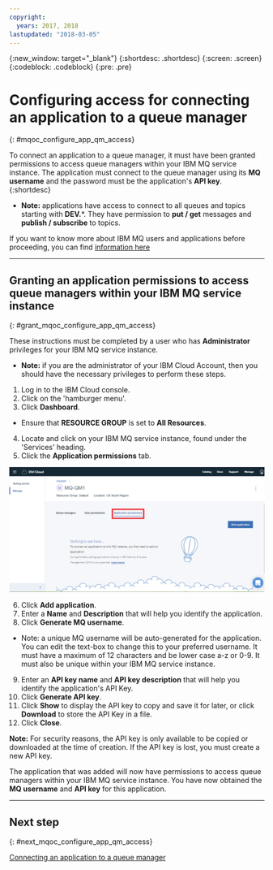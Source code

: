 ```yaml
---
copyright:
  years: 2017, 2018
lastupdated: "2018-03-05"
---
```


{:new_window: target="_blank"}
{:shortdesc: .shortdesc}
{:screen: .screen}
{:codeblock: .codeblock}
{:pre: .pre}

# Configuring access for connecting an application to a queue manager
{: #mqoc_configure_app_qm_access}

To connect an application to a queue manager, it must have been granted permissions to access queue managers within your IBM MQ service instance.  The application must connect to the queue manager using its **MQ username** and the password must be the application's **API key**.
{:shortdesc}

 * **Note:** applications have access to connect to all queues and topics starting with **DEV.***.  They have permission to **put / get** messages and **publish / subscribe** to topics.

 If you want to know more about IBM MQ users and applications before proceeding, you
 can find [information here](/docs/services/mqcloud/mqoc_configure_users_and_apps.html)

---

## Granting an application permissions to access queue managers within your IBM MQ service instance
{: #grant_mqoc_configure_app_qm_access}

These instructions must be completed by a user who has **Administrator** privileges for your IBM MQ service instance.
  * **Note:** if you are the administrator of your IBM Cloud Account, then you should have the necessary privileges to perform these steps.

1. Log in to the IBM Cloud console.
2. Click on the 'hamburger menu'.
3. Click **Dashboard**.
  * Ensure that **RESOURCE GROUP** is set to **All Resources**.
4. Locate and click on your IBM MQ service instance, found under the 'Services' heading.
5. Click the **Application permissions** tab.

 ![Image showing the location of the Application permissions tab](./images/mqoc_app_access_tab.png)

6. Click **Add application**.
7. Enter a **Name** and **Description** that will help you identify the application.
8. Click **Generate MQ username**.
  * Note: a unique MQ username will be auto-generated for the application.  You can edit the text-box to change this to your preferred username.  It must have a maximum of 12 characters and be lower case a-z or 0-9.  It must also be unique within your IBM MQ service instance.
9. Enter an **API key name** and **API key description** that will help you identify the application's API Key.
10. Click **Generate API key**.
11. Click **Show** to display the API key to copy and save it for later, or click **Download** to store the API Key in a file.
12. Click **Close**.

**Note:** For security reasons, the API key is only available to be copied or downloaded at the time of creation.  If the API key is lost, you must create a new API key.

The application that was added will now have permissions to access queue managers within your IBM MQ service instance.  You have now obtained the **MQ username** and **API key** for this application.

---

## Next step
{: #next_mqoc_configure_app_qm_access}

[Connecting an application to a queue manager](/docs/services/mqcloud/mqoc_connect_app_qm.html)
